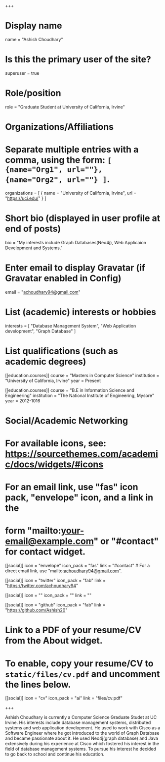 +++
# Display name
name = "Ashish Choudhary"

# Is this the primary user of the site?
superuser = true

# Role/position
role = "Graduate Student at University of California, Irvine"

# Organizations/Affiliations
#   Separate multiple entries with a comma, using the form: `[ {name="Org1", url=""}, {name="Org2", url=""} ]`.
organizations = [ { name = "University of California, Irvine", url = "https://uci.edu/" } ]

# Short bio (displayed in user profile at end of posts)
bio = "My interests include Graph Databases(Neo4j), Web Applicaion Development and Systems."

# Enter email to display Gravatar (if Gravatar enabled in Config)
email = "achoudhary94@gmail.com"

# List (academic) interests or hobbies
interests = [
  "Database Management System",
  "Web Application development",
  "Graph Database"
]

# List qualifications (such as academic degrees)
[[education.courses]]
  course = "Masters in Computer Science"
  institution = "University of California, Irvine"
  year = Present

[[education.courses]]
  course = "B.E in Information Science and Engineering"
  institution = "The National Institute of Engineering, Mysore"
  year = 2012-1016

# Social/Academic Networking
# For available icons, see: https://sourcethemes.com/academic/docs/widgets/#icons
#   For an email link, use "fas" icon pack, "envelope" icon, and a link in the
#   form "mailto:your-email@example.com" or "#contact" for contact widget.

[[social]]
  icon = "envelope"
  icon_pack = "fas"
  link = "#contact"  # For a direct email link, use "mailto:achoudhary94@gmail.com".

[[social]]
  icon = "twitter"
  icon_pack = "fab"
  link = "https://twitter.com/achoudhary94"

[[social]]
  icon = ""
  icon_pack = ""
  link = ""

[[social]]
  icon = "github"
  icon_pack = "fab"
  link = "https://github.com/Ashish20"

# Link to a PDF of your resume/CV from the About widget.
# To enable, copy your resume/CV to `static/files/cv.pdf` and uncomment the lines below.
 [[social]]
   icon = "cv"
   icon_pack = "ai"
   link = "files/cv.pdf"

+++

Ashish Choudhary is currently a Computer Science Graduate Studet at UC Irvine. His interests include database management systems, distributed systems and web application development. He used to work with Cisco as a Software Engineer where he got introduced to the world of Graph Database and became passionate about it.
He used Neo4j(graph database) and Java extensively during his experience at Cisco which fostered his interest in the field of database management systems. To pursue his interest he decided to go back to school and continue his education. 
